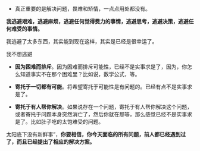 


- 真正重要的是解决问题，畏难和矫情，一点点用处都没有。


**我逃避艰难，逃避麻烦，逃避任何觉得费力的事情，逃避思考，逃避决策，逃避任何难受的事情。**

我逃避了太多东西，其实能到现在这样，其实是已经是很幸运了。

我不想逃避



- **因为困难而排斥**。因为困难而排斥可能性，已经不是实事求是了，因为，你怎么知道事实不在那个困难里？比如说，数学公式，等。


- **寄托于一切都有可能**。将希望寄托于可能性是有问题的。已经有点不是实事求是了。
- **寄托于有人帮你解决**。如果说存在一个问题，寄托于有人帮你解决这个问题，或者寄托于问题本身突然消亡了，然后你就在那等，那么感觉已经不是实事求是了。比如肚子吃的太饱难受的问题。





太阳底下没有新鲜事”，**你要相信，你今天面临的所有问题，前人都已经遇到过了，而且已经提出了相应的解决方案。**